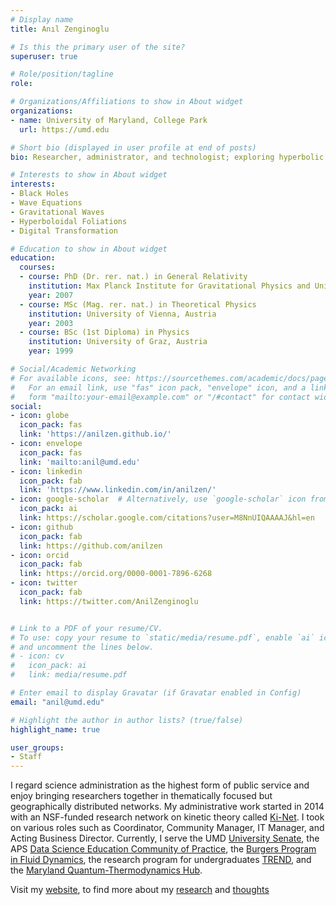 ```yaml
---
# Display name
title: Anıl Zenginoglu

# Is this the primary user of the site?
superuser: true

# Role/position/tagline
role: 

# Organizations/Affiliations to show in About widget
organizations:
- name: University of Maryland, College Park
  url: https://umd.edu

# Short bio (displayed in user profile at end of posts)
bio: Researcher, administrator, and technologist; exploring hyperbolic geometry and striving for operational efficiency in academia.

# Interests to show in About widget
interests:
- Black Holes
- Wave Equations
- Gravitational Waves
- Hyperboloidal Foliations
- Digital Transformation

# Education to show in About widget
education:
  courses:
  - course: PhD (Dr. rer. nat.) in General Relativity
    institution: Max Planck Institute for Gravitational Physics and University of Potsdam, Germany 
    year: 2007
  - course: MSc (Mag. rer. nat.) in Theoretical Physics
    institution: University of Vienna, Austria
    year: 2003
  - course: BSc (1st Diploma) in Physics
    institution: University of Graz, Austria
    year: 1999

# Social/Academic Networking
# For available icons, see: https://sourcethemes.com/academic/docs/page-builder/#icons
#   For an email link, use "fas" icon pack, "envelope" icon, and a link in the
#   form "mailto:your-email@example.com" or "/#contact" for contact widget.
social:
- icon: globe
  icon_pack: fas
  link: 'https://anilzen.github.io/'
- icon: envelope
  icon_pack: fas
  link: 'mailto:anil@umd.edu'
- icon: linkedin
  icon_pack: fab
  link: 'https://www.linkedin.com/in/anilzen/'
- icon: google-scholar  # Alternatively, use `google-scholar` icon from `ai` icon pack
  icon_pack: ai
  link: https://scholar.google.com/citations?user=M8NnUIQAAAAJ&hl=en
- icon: github
  icon_pack: fab
  link: https://github.com/anilzen
- icon: orcid
  icon_pack: fab
  link: https://orcid.org/0000-0001-7896-6268
- icon: twitter
  icon_pack: fab
  link: https://twitter.com/AnilZenginoglu


# Link to a PDF of your resume/CV.
# To use: copy your resume to `static/media/resume.pdf`, enable `ai` icons in `params.toml`, 
# and uncomment the lines below.
# - icon: cv
#   icon_pack: ai
#   link: media/resume.pdf

# Enter email to display Gravatar (if Gravatar enabled in Config)
email: "anil@umd.edu"

# Highlight the author in author lists? (true/false)
highlight_name: true

user_groups:
- Staff
---
```


I regard science administration as the highest form of public service and enjoy bringing researchers together in thematically focused but geographically distributed networks. My administrative work started in 2014 with an NSF-funded research network on kinetic theory called [Ki-Net](https://www.ki-net.umd.edu/). I took on various roles such as Coordinator, Community Manager, IT Manager, and Acting Business Director. Currently, I serve the UMD [University Senate](https://www.senate.umd.edu/), the APS [Data Science Education Community of Practice](https://dsecop.org), the [Burgers Program in Fluid Dynamics](https://ipst.umd.edu/research/burgers), the research program for undergraduates [TREND](https://ireap.umd.edu/trend), and the [Maryland Quantum-Thermodynamics Hub](https://qtd-hub.umd.edu).

Visit my [website](https://anilzen.github.io), to find more about my [research](https://anilzen.github.io/publication) and [thoughts](https://anilzen.github.io/post)